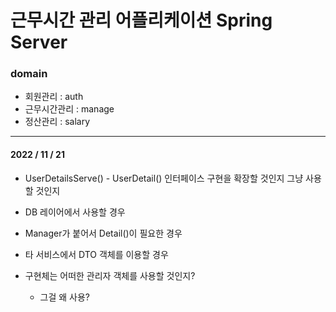 # 근무시간 관리 어플리케이션 Spring Server

### domain
- 회원관리 : auth
- 근무시간관리 : manage
- 정산관리 : salary

---

#### 2022 / 11 / 21

 -  UserDetailsServe() - UserDetail() 인터페이스 구현을 확장할 것인지 그냥 사용할 것인지
   - DB 레이어에서 사용할 경우
   - Manager가 붙어서 Detail()이 필요한 경우
   - 타 서비스에서 DTO 객체를 이용할 경우
 
 - 구현체는 어떠한 관리자 객체를 사용할 것인지?
   - 그걸 왜 사용?
